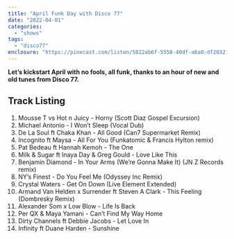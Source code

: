 ```yaml
---
title: "April Funk Day with Disco 77"
date: "2022-04-01"
categories: 
  - "shows"
tags: 
  - "disco77"
enclosure: "https://pinecast.com/listen/5822ab6f-5558-40df-a6a0-df2032fe26bf.mp3 162224911 audio/mpeg "
---
```


**Let’s kickstart April with no fools, all funk, thanks to an hour of new and old tunes from Disco 77.**

## Track Listing

1. Mousse T vs Hot n Juicy - Horny (Scott Diaz Gospel Excursion)
2. Michael Antonio - I Won’t Sleep (Vocal Dub)
3. De La Soul ft Chaka Khan - All Good (Can7 Supermarket Remix)
4. Incognito ft Maysa - All For You (Funkatomic & Francis Hylton remix)
5. Pat Bedeau ft Hannah Kemoh - The One
6. Milk & Sugar ft Inaya Day & Greg Gould - Love Like This
7. Benjamin Diamond - In Your Arms (We’re Gonna Make It) (JN Z Records remix)
8. NY’s Finest - Do You Feel Me (Odyssey Inc Remix)
9. Crystal Waters - Get On Down (Live Element Extended)
10. Armand Van Helden x Surrender ft Steven A Clark - This Feeling (Dombresky Remix)
11. Alexander Som x Low Blow - Life Is Back
12. Per QX & Maya Yamani - Can’t Find My Way Home
13. Dirty Channels ft Debbie Jacobs - Let Love In
14. Infinity ft Duane Harden - Sunshine
